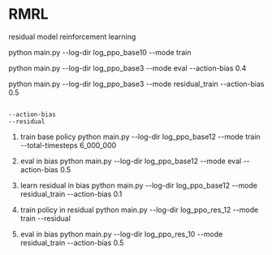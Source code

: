 # RMRL
residual model reinforcement learning



python main.py --log-dir log_ppo_base10 --mode train 

python main.py --log-dir log_ppo_base3 --mode eval --action-bias 0.4

python main.py --log-dir log_ppo_base3 --mode residual_train --action-bias 0.5 

```

--action-bias
--residual

```

1. train base policy 
python main.py --log-dir log_ppo_base12 --mode train --total-timesteps 6_000_000


2. eval in bias
python main.py --log-dir log_ppo_base12 --mode eval --action-bias 0.5


3. learn residual in bias
python main.py --log-dir log_ppo_base12 --mode residual_train --action-bias 0.1 

4. train policy in residual
python main.py --log-dir log_ppo_res_12 --mode train --residual

5. eval in bias
python main.py --log-dir log_ppo_res_10 --mode residual_train --action-bias 0.5 
